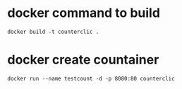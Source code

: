 # docker command to build 

```
docker build -t counterclic .
```

# docker create countainer

```
docker run --name testcount -d -p 8080:80 counterclic
```
